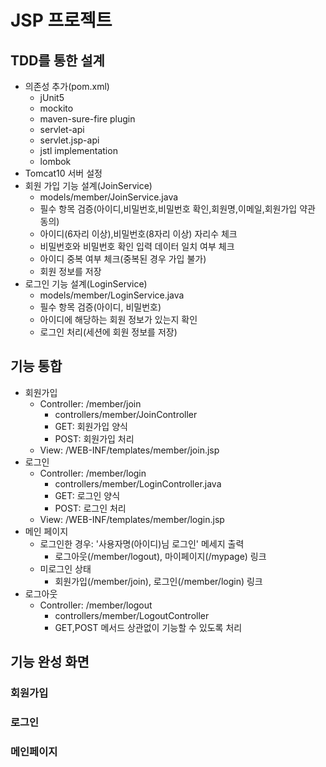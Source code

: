 # JSP 프로젝트

## TDD를 통한 설계
- 의존성 추가(pom.xml)
  - jUnit5
  - mockito
  - maven-sure-fire plugin
  - servlet-api
  - servlet.jsp-api
  - jstl implementation
  - lombok
- Tomcat10 서버 설정
- 회원 가입 기능 설계(JoinService)
  - models/member/JoinService.java
  - 필수 항목 검증(아이디,비밀번호,비밀번호 확인,회원명,이메일,회원가입 약관 동의)
  - 아이디(6자리 이상),비밀번호(8자리 이상) 자리수 체크
  - 비밀번호와 비밀번호 확인 입력 데이터 일치 여부 체크
  - 아이디 중복 여부 체크(중복된 경우 가입 불가)
  - 회원 정보를 저장
- 로그인 기능 설계(LoginService)
  - models/member/LoginService.java
  - 필수 항목 검증(아이디, 비밀번호)
  - 아이디에 해당하는 회원 정보가 있는지 확인
  - 로그인 처리(세션에 회원 정보를 저장)

## 기능 통합
  - 회원가입
    - Controller: /member/join
      - controllers/member/JoinController
      - GET: 회원가입 양식
      - POST: 회원가입 처리
    - View: /WEB-INF/templates/member/join.jsp
  - 로그인
    - Controller: /member/login
      - controllers/member/LoginController.java
      - GET: 로그인 양식
      - POST: 로그인 처리
    - View: /WEB-INF/templates/member/login.jsp
  - 메인 페이지
    - 로그인한 경우: '사용자명(아이디)님 로그인' 메세지 출력
      - 로그아웃(/member/logout), 마이페이지(/mypage) 링크
    - 미로그인 상태
      - 회원가입(/member/join), 로그인(/member/login) 링크
  - 로그아웃
    - Controller: /member/logout
      - controllers/member/LogoutController
      - GET,POST 메서드 상관없이 기능할 수 있도록 처리
## 기능 완성 화면
### 회원가입

### 로그인

### 메인페이지